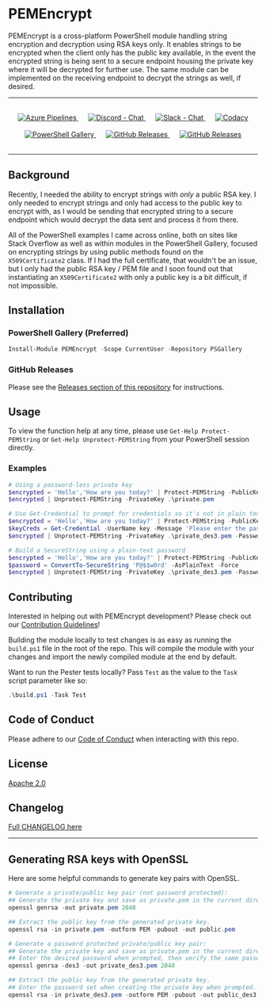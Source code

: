 # PEMEncrypt

PEMEncrypt is a cross-platform PowerShell module handling string encryption and decryption using RSA keys only. It enables strings to be encrypted when the client only has the public key available, in the event the encrypted string is being sent to a secure endpoint housing the private key where it will be decrypted for further use. The same module can be implemented on the receiving endpoint to decrypt the strings as well, if desired.

***
<br />
<div align="center">
  <!-- Azure Pipelines -->
  <a href="https://dev.azure.com/scrthq/SCRT%20HQ/_build/latest?definitionId=6">
    <img src="https://dev.azure.com/scrthq/SCRT%20HQ/_apis/build/status/PEMEncrypt-CI"
      alt="Azure Pipelines" title="Azure Pipelines" />
  </a>&nbsp;&nbsp;&nbsp;&nbsp;
  <!-- Discord -->
  <a href="https://discord.gg/G66zVG7">
    <img src="https://img.shields.io/discord/235574673155293194.svg?style=flat&label=Discord&logo=discord&color=purple"
      alt="Discord - Chat" title="Discord - Chat" />
  </a>&nbsp;&nbsp;&nbsp;&nbsp;
  <!-- Slack -->
  <a href="https://scrthq-slack-invite.herokuapp.com/">
    <img src="https://img.shields.io/badge/chat-on%20slack-orange.svg?style=flat&logo=slack"
      alt="Slack - Chat" title="Slack - Chat" />
  </a>&nbsp;&nbsp;&nbsp;&nbsp;
  <!-- Codacy -->
  <a href="https://www.codacy.com/app/scrthq/PEMEncrypt?utm_source=github.com&amp;utm_medium=referral&amp;utm_content=scrthq/PEMEncrypt&amp;utm_campaign=Badge_Grade">
    <img src="https://api.codacy.com/project/badge/Grade/0d5203a1cf1945fe94c46b779eecb7f0"
      alt="Codacy" title="Codacy" />
  </a>
  </br>
  </br>
  <!-- PS Gallery -->
  <a href="https://www.PowerShellGallery.com/packages/PEMEncrypt">
    <img src="https://img.shields.io/powershellgallery/dt/PEMEncrypt.svg?style=flat&logo=powershell&color=blue"
      alt="PowerShell Gallery" title="PowerShell Gallery" />
  </a>&nbsp;&nbsp;&nbsp;&nbsp;
  <!-- GitHub Releases -->
  <a href="https://github.com/scrthq/PEMEncrypt/releases/latest">
    <img src="https://img.shields.io/github/downloads/scrthq/PEMEncrypt/total.svg?logo=github&color=blue"
      alt="GitHub Releases" title="GitHub Releases" />
  </a>&nbsp;&nbsp;&nbsp;&nbsp;
  <!-- GitHub Releases -->
  <a href="https://github.com/scrthq/PEMEncrypt/releases/latest">
    <img src="https://img.shields.io/github/release/scrthq/PEMEncrypt.svg?label=version&logo=github"
      alt="GitHub Releases" title="GitHub Releases" />
  </a>
</div>
<br />

***

## Background

Recently, I needed the ability to encrypt strings with *only* a public RSA key. I only needed to encrypt strings and only had access to the public key to encrypt with, as I would be sending that encrypted string to a secure endpoint which would decrypt the data sent and process it from there.

All of the PowerShell examples I came across online, both on sites like Stack Overflow as well as within modules in the PowerShell Gallery, focused on encrypting strings by using public methods found on the `X509Certificate2` class. If I had the full certificate, that wouldn't be an issue, but I only had the public RSA key / PEM file and I soon found out that instantiating an `X509Certificate2` with only a public key is a bit difficult, if not impossible.

## Installation

### PowerShell Gallery (Preferred)

```powershell
Install-Module PEMEncrypt -Scope CurrentUser -Repository PSGallery
```

### GitHub Releases

Please see the [Releases section of this repository](https://github.com/scrthq/PEMEncrypt/releases) for instructions.

## Usage

To view the function help at any time, please use `Get-Help Protect-PEMString` or `Get-Help Unprotect-PEMString` from your PowerShell session directly.

### Examples

```powershell
# Using a password-less private key
$encrypted = 'Hello','How are you today?' | Protect-PEMString -PublicKey .\public.pem
$encrypted | Unprotect-PEMString -PrivateKey .\private.pem

# Use Get-Credential to prompt for credentials so it's not in plain text
$encrypted = 'Hello','How are you today?' | Protect-PEMString -PublicKey .\public_des3.pem
$keyCreds = Get-Credential -UserName key -Message 'Please enter the password for the private key'
$encrypted | Unprotect-PEMString -PrivateKey .\private_des3.pem -Password $keyCreds.Password

# Build a SecureString using a plain-text password
$encrypted = 'Hello','How are you today?' | Protect-PEMString -PublicKey .\public_des3.pem
$password = ConvertTo-SecureString 'P@$$w0rd' -AsPlainText -Force
$encrypted | Unprotect-PEMString -PrivateKey .\private_des3.pem -Password $password
```

## Contributing

Interested in helping out with PEMEncrypt development? Please check out our [Contribution Guidelines](https://github.com/scrthq/PEMEncrypt/blob/master/CONTRIBUTING.md)!

Building the module locally to test changes is as easy as running the `build.ps1` file in the root of the repo. This will compile the module with your changes and import the newly compiled module at the end by default.

Want to run the Pester tests locally? Pass `Test` as the value to the `Task` script parameter like so:

```powershell
.\build.ps1 -Task Test
```

## Code of Conduct

Please adhere to our [Code of Conduct](https://github.com/scrthq/PEMEncrypt/blob/master/CODE_OF_CONDUCT.md) when interacting with this repo.

## License

[Apache 2.0](https://tldrlegal.com/license/apache-license-2.0-(apache-2.0))

## Changelog

[Full CHANGELOG here](https://github.com/scrthq/PEMEncrypt/blob/master/CHANGELOG.md)

***

## Generating RSA keys with OpenSSL

Here are some helpful commands to generate key pairs with OpenSSL.

```powershell
# Generate a private/public key pair (not password protected):
## Generate the private key and save as private.pem in the current directory.
openssl genrsa -out private.pem 2048

## Extract the public key from the generated private key.
openssl rsa -in private.pem -outform PEM -pubout -out public.pem

# Generate a password protected private/public key pair:
## Generate the private key and save as private.pem in the current directory.
## Enter the desired password when prompted, then verify the same password when prompted again.
openssl genrsa -des3 -out private_des3.pem 2048

## Extract the public key from the generated private key.
## Enter the password set when creating the private key when prompted.
openssl rsa -in private_des3.pem -outform PEM -pubout -out public_des3.pem
```
